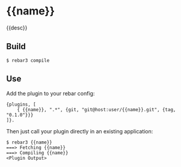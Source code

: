 {{name}}
=====

{{desc}}

Build
-----

    $ rebar3 compile

Use
---

Add the plugin to your rebar config:

    {plugins, [
        { {{name}}, ".*", {git, "git@host:user/{{name}}.git", {tag, "0.1.0"}}}
    ]}.

Then just call your plugin directly in an existing application:


    $ rebar3 {{name}}
    ===> Fetching {{name}}
    ===> Compiling {{name}}
    <Plugin Output>
